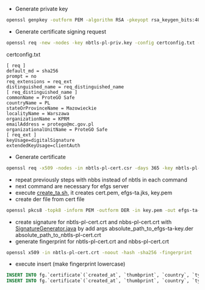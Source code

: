 * Generate private key
```bash
openssl genpkey -outform PEM -algorithm RSA -pkeyopt rsa_keygen_bits:4096 -out nbtls-pl-priv.key
```
* Generate certificate signing request
```bash
openssl req -new -nodes -key nbtls-pl-priv.key -config certconfig.txt -out nbtls-pl-cert.csr
```
certconfig.txt
```
[ req ]
default_md = sha256
prompt = no
req_extensions = req_ext
distinguished_name = req_distinguished_name
[ req_distinguished_name ]
commonName = ProteGO Safe
countryName = PL
stateOrProvinceName = Mazowieckie
localityName = Warszawa
organizationName = KPRM
emailAddress = protego@mc.gov.pl
organizationalUnitName = ProteGO Safe
[ req_ext ]
keyUsage=digitalSignature
extendedKeyUsage=clientAuth
```
* Generate certificate
```bash
openssl req -x509 -nodes -in nbtls-pl-cert.csr -days 365 -key nbtls-pl-priv.key -config certconfig.txt -extensions req_ext -out nbtls-pl-cert.crt
```
* repeat previously steps with nbbs instead of nbtls in each command
* next command are necessary for efgs server
* execute [create_ta.sh](../utils/create_ta.sh), it creates cert.pem, efgs-ta.jks, key.pem
* create der file from cert file
```bash
openssl pkcs8 -topk8 -inform PEM -outform DER -in key.pem -out efgs-ta-key.der -nocrypt
```
* create signature for nbtls-pl-cert.crt and nbbs-pl-cert.crt with [SignatureGenerator.java](../utils/src/main/java/pl/gov/mc/protegosafe/SignatureGenerator.java) by add args absolute_path_to_efgs-ta-key.der absolute_path_to_nbtls-pl-cert.crt
* generate fingerprint for nbtls-pl-cert.crt and nbbs-pl-cert.crt
```bash
openssl x509 -in nbtls-pl-cert.crt -noout -hash -sha256 -fingerprint
```
* execute insert (make fingerprint lowercase)
```sql
INSERT INTO fg.`certificate`(`created_at`, `thumbprint`, `country`, `type`, `revoked`, `host`, `signature`, `raw_data`) VALUES (curdate(),'fingerprint_from_nbtls-pl-cert.crt','PL','AUTHENTICATION',false,null, 'signature_from_nbtls-pl-cert.crt', '-----BEGIN CERTIFICATE-----RAW DATA from nbtls-pl-cert.crt-----END CERTIFICATE-----');
INSERT INTO fg.`certificate`(`created_at`, `thumbprint`, `country`, `type`, `revoked`, `host`, `signature`, `raw_data`) VALUES (curdate(),'fingerprint_from_nbbs-pl-cert.crt','PL','SIGNING',false,null, 'signature_from_nbbs-pl-cert.crt', '-----BEGIN CERTIFICATE-----RAW DATA from nbbs-pl-cert.crt-----END CERTIFICATE-----');
```
